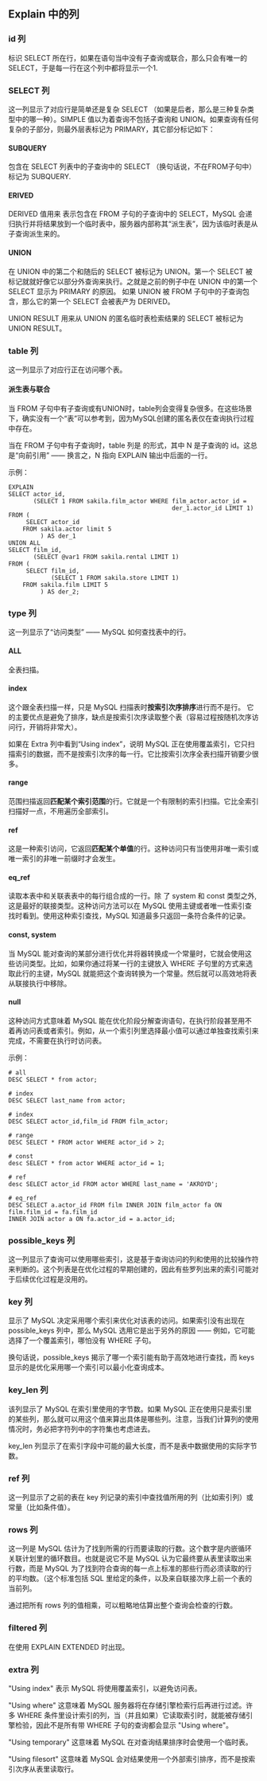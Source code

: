 ## Explain 中的列

### id 列
标识 SELECT 所在行，如果在语句当中没有子查询或联合，那么只会有唯一的SELECT，于是每一行在这个列中都将显示一个1.



### SELECT 列
这一列显示了对应行是简单还是复杂 SELECT （如果是后者，那么是三种复杂类型中的哪一种）。SIMPLE 值以为着查询不包括子查询和 UNION。如果查询有任何复杂的子部分，则最外层表标记为 PRIMARY，其它部分标记如下：

#### SUBQUERY
包含在 SELECT 列表中的子查询中的 SELECT （换句话说，不在FROM子句中）标记为 SUBQUERY.

#### ERIVED
DERIVED 值用来 表示包含在 FROM 子句的子查询中的 SELECT，MySQL 会递归执行并将结果放到一个临时表中，服务器内部称其“派生表”，因为该临时表是从子查询派生来的。

#### UNION
在 UNION 中的第二个和随后的 SELECT 被标记为 UNION。第一个 SELECT 被标记就就好像它以部分外查询来执行。之就是之前的例子中在 UNION 中的第一个 SELECT 显示为 PRIMARY 的原因。
如果 UNION 被 FROM 子句中的子查询包含，那么它的第一个 SELECT 会被表产为 DERIVED。

UNION RESULT
用来从 UNION 的匿名临时表检索结果的 SELECT 被标记为 UNION RESULT。



### table 列
这一列显示了对应行正在访问哪个表。

#### 派生表与联合
当 FROM 子句中有子查询或有UNION时，table列会变得复杂很多。在这些场景下，确实没有一个“表”可以参考到，因为MySQL创建的匿名表仅在查询执行过程中存在。

当在 FROM 子句中有子查询时，table 列是 <derivedN> 的形式，其中 N 是子查询的 id。这总是“向前引用” —— 换言之，N 指向 EXPLAIN 输出中后面的一行。

示例：
```
EXPLAIN
SELECT actor_id,
       (SELECT 1 FROM sakila.film_actor WHERE film_actor.actor_id =
                                              der_1.actor_id LIMIT 1)
FROM (
     SELECT actor_id
    FROM sakila.actor limit 5
         ) AS der_1
UNION ALL
SELECT film_id,
       (SELECT @var1 FROM sakila.rental LIMIT 1)
FROM (
     SELECT film_id,
            (SELECT 1 FROM sakila.store LIMIT 1)
    FROM sakila.film LIMIT 5
         ) AS der_2;
```



### type 列
这一列显示了“访问类型” —— MySQL 如何查找表中的行。

#### ALL
全表扫描。

#### index
这个跟全表扫描一样，只是 MySQL 扫描表时**按索引次序排序**进行而不是行。
它的主要优点是避免了排序，缺点是按索引次序读取整个表（容易过程按随机次序访问行，开销将非常大）。

如果在 Extra 列中看到“Using index”，说明 MySQL 正在使用覆盖索引，它只扫描索引的数据，而不是按索引次序的每一行。它比按索引次序全表扫描开销要少很多。

#### range
范围扫描返回**匹配某个索引范围**的行。它就是一个有限制的索引扫描。它比全索引扫描好一点，不用遍历全部索引。

#### ref
这是一种索引访问，它返回**匹配某个单值**的行。这种访问只有当使用非唯一索引或唯一索引的非唯一前缀时才会发生。

#### eq_ref
读取本表中和关联表表中的每行组合成的一行。除 了 system 和 const 类型之外, 这是最好的联接类型。这种访问方法可以在 MySQL 使用主键或者唯一性索引查找时看到。使用这种索引查找，MySQL 知道最多只返回一条符合条件的记录。

#### const, system
当 MySQL 能对查询的某部分进行优化并将器转换成一个常量时，它就会使用这些访问类型。比如，如果你通过将某一行的主键放入 WHERE 子句里的方式来选取此行的主键，MySQL 就能把这个查询转换为一个常量。然后就可以高效地将表从联接执行中移除。

#### null
这种访问方式意味着 MySQL 能在优化阶段分解查询语句，在执行阶段甚至用不着再访问表或者索引。例如，从一个索引列里选择最小值可以通过单独查找索引来完成，不需要在执行时访问表。

示例：
```
# all
DESC SELECT * from actor;

# index
DESC SELECT last_name from actor;

# index
DESC SELECT actor_id,film_id FROM film_actor;

# range
DESC SELECT * FROM actor WHERE actor_id > 2;

# const
desc SELECT * from actor WHERE actor_id = 1;

# ref
desc SELECT actor_id FROM actor WHERE last_name = 'AKROYD';

# eq_ref
DESC SELECT a.actor_id FROM film INNER JOIN film_actor fa ON film.film_id = fa.film_id
INNER JOIN actor a ON fa.actor_id = a.actor_id;
```


### possible_keys 列
这一列显示了查询可以使用哪些索引，这是基于查询访问的列和使用的比较操作符来判断的。这个列表是在优化过程的早期创建的，因此有些罗列出来的索引可能对于后续优化过程是没用的。



### key 列
显示了 MySQL 决定采用哪个索引来优化对该表的访问。如果索引没有出现在 possible_keys 列中，那么 MySQL 选用它是出于另外的原因 —— 例如，它可能选择了一个覆盖索引，哪怕没有 WHERE 子句。

换句话说，possible_keys 揭示了哪一个索引能有助于高效地进行查找，而 keys 显示的是优化采用哪一个索引可以最小化查询成本。



### key_len 列
该列显示了 MySQL 在索引里使用的字节数。如果 MySQL 正在使用只是索引里的某些列，那么就可以用这个值来算出具体是哪些列。注意，当我们计算列的使用情况时，务必把字符列中的字符集也考虑进去。

key_len 列显示了在索引字段中可能的最大长度，而不是表中数据使用的实际字节数。



### ref 列
这一列显示了之前的表在 key 列记录的索引中查找值所用的列（比如索引列）或常量（比如条件值）。



### rows 列
这一列是 MySQL 估计为了找到所需的行而要读取的行数。这个数字是内嵌循环关联计划里的循环数目。也就是说它不是 MySQL 认为它最终要从表里读取出来行数，而是 MySQL 为了找到符合查询的每一点上标准的那些行而必须读取的行的平均数。（这个标准包括 SQL 里给定的条件，以及来自联接次序上前一个表的当前列。

通过把所有 rows 列的值相乘，可以粗略地估算出整个查询会检查的行数。



### filtered 列
在使用 EXPLAIN EXTENDED 时出现。



### extra 列

"Using index"
表示 MySQL 将使用覆盖索引，以避免访问表。

"Using where"
这意味着 MySQL 服务器将在存储引擎检索行后再进行过滤。许多 WHERE 条件里设计索引的列，当（并且如果）它读取索引时，就能被存储引擎检验，因此不是所有带 WHERE 子句的查询都会显示 "Using where"。

"Using temporary"
这意味着 MySQL 在对查询结果排序时会使用一个临时表。

"Using filesort"
这意味着 MySQL 会对结果使用一个外部索引排序，而不是按索引次序从表里读取行。
